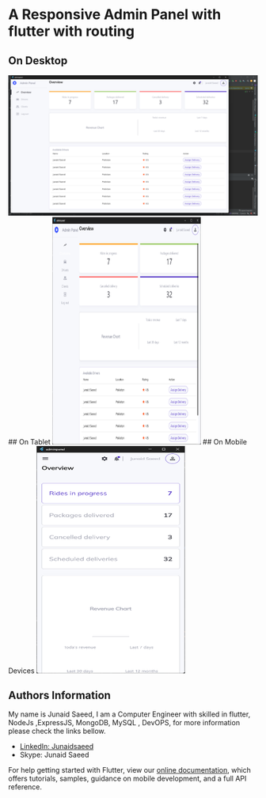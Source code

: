 # A Responsive Admin Panel with flutter with routing

## On Desktop
<img src="assets/img.png">
## On Tablet
<img src="assets/img_1.png" width=300 height=460>
## On Mobile Devices
<img src="assets/img_2.png" width=300 height=460>


## Authors Information
My name is Junaid Saeed, I am a Computer Engineer with skilled in flutter, NodeJs ,ExpressJS, MongoDB, MySQL , DevOPS, for more information please check the links bellow.

- [LinkedIn: Junaidsaeed](www.linkedin.com/in/junaid-saeed-7479951a4/)
- Skype: Junaid Saeed

For help getting started with Flutter, view our
[online documentation](https://flutter.io/docs), which offers tutorials,
samples, guidance on mobile development, and a full API reference.